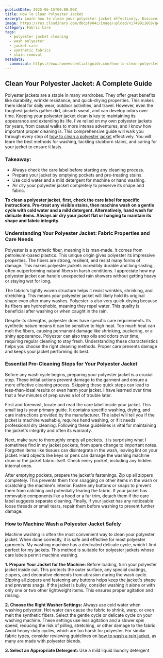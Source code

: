 ```yaml
---
publishDate: 2025-06-15T00:00:00Z
title: How To Clean Polyester Jacket
excerpt: Learn how to clean your polyester jacket effectively. Discover tips for washing, stain removal, and care to keep it looking great.
image: https://res.cloudinary.com/dbcpfy04c/image/upload/v1749911669/generated_image_1749911669_sinhlz.webp
category: Fabric Care
tags:
  - polyester jacket cleaning
  - wash polyester
  - jacket care
  - synthetic fabrics
  - stain removal
metadata:
  canonical: https://www.homeessentialsguide.com/how-to-clean-polyester-jacket
---
```


## Clean Your Polyester Jacket: A Complete Guide

Polyester jackets are a staple in many wardrobes. They offer great benefits like durability, wrinkle resistance, and quick-drying properties. This makes them ideal for daily wear, outdoor activities, and travel. However, even the toughest jackets gather dirt, absorb sweat, and can develop odors over time. Keeping your polyester jacket clean is key to maintaining its appearance and extending its life. I've relied on my own polyester jackets for years, from casual walks to more intense adventures, and I know how important proper cleaning is. This comprehensive guide will walk you through every step of [how to clean a polyester jacket](https://www.homeessentialsguide.com/how-to-clean-polyester-jacket) effectively. You will learn the best methods for washing, tackling stubborn stains, and caring for your jacket to ensure it lasts.

### Takeaway:

*   Always check the care label before starting any cleaning process.
*   Prepare your jacket by emptying pockets and pre-treating stains.
*   Use cold water and a mild detergent for machine or hand washing.
*   Air dry your polyester jacket completely to preserve its shape and fabric.

**To clean a polyester jacket, first, check the care label for specific instructions. Pre-treat any visible stains, then machine wash on a gentle cycle with cold water and a mild detergent. Alternatively, hand wash for delicate items. Always air dry your jacket flat or hanging to maintain its shape and fabric integrity.**

### Understanding Your Polyester Jacket: Fabric Properties and Care Needs

Polyester is a synthetic fiber, meaning it is man-made. It comes from petroleum-based plastics. This unique origin gives polyester its impressive properties. The fibers are strong, resilient, and resist many forms of damage. This makes polyester jackets incredibly durable and long-lasting, often outperforming natural fibers in harsh conditions. I appreciate how my polyester jacket can handle unexpected rain showers without getting heavy or staying wet for long.

The fabric's tightly woven structure helps it resist wrinkles, shrinking, and stretching. This means your polyester jacket will likely hold its original shape even after many washes. Polyester is also very quick-drying because its fibers are hydrophobic, meaning they repel water. This quality is beneficial after washing or when caught in the rain.

Despite its strengths, polyester does have specific care requirements. Its synthetic nature means it can be sensitive to high heat. Too much heat can melt the fibers, causing permanent damage like shrinking, puckering, or a shiny appearance. Polyester can also trap oils and odors over time, requiring regular cleaning to stay fresh. Understanding these characteristics helps you choose the right cleaning methods. Proper care prevents damage and keeps your jacket performing its best.

### Essential Pre-Cleaning Steps for Your Polyester Jacket

Before any wash cycle begins, preparing your polyester jacket is a crucial step. These initial actions prevent damage to the garment and ensure a more effective cleaning process. Skipping these quick steps can lead to less-than-ideal results or even harm your jacket. I have learned over time that a few minutes of prep saves a lot of trouble later.

First and foremost, locate and read the care label inside your jacket. This small tag is your primary guide. It contains specific washing, drying, and care instructions provided by the manufacturer. The label will tell you if the jacket is machine washable, requires hand washing, or if it needs professional dry cleaning. Following these guidelines is vital for maintaining the jacket's integrity and often its warranty.

Next, make sure to thoroughly empty all pockets. It is surprising what I sometimes find in my jacket pockets, from spare change to important notes. Forgotten items like tissues can disintegrate in the wash, leaving lint on your jacket. Hard objects like keys or pens can damage the washing machine drum or the jacket fabric itself. Check every pocket, including any hidden internal ones.

After emptying pockets, prepare the jacket's fastenings. Zip up all zippers completely. This prevents them from snagging on other items in the wash or scratching the machine's interior. Fasten any buttons or snaps to prevent them from catching and potentially tearing the fabric. If your jacket has removable components like a hood or a fur trim, detach them if the care label suggests separate cleaning. Finally, if your jacket has any noticeable loose threads or small tears, repair them before washing to prevent further damage.

### How to Machine Wash a Polyester Jacket Safely

Machine washing is often the most convenient way to clean your polyester jacket. When done correctly, it is safe and effective for most polyester garments. My washing machine has a dedicated delicate cycle, which I find perfect for my jackets. This method is suitable for polyester jackets whose care labels permit machine washing.

**1. Prepare Your Jacket for the Machine:**
Before loading, turn your polyester jacket inside out. This protects the outer surface, any special coatings, zippers, and decorative elements from abrasion during the wash cycle. Zipping all zippers and fastening any buttons helps keep the jacket's shape and prevents snags. If the jacket is bulky, consider washing it alone or with only one or two other lightweight items. This ensures proper agitation and rinsing.

**2. Choose the Right Washer Settings:**
Always use cold water when washing polyester. Hot water can cause the fabric to shrink, warp, or even melt the synthetic fibers. Select the gentle cycle or delicate cycle on your washing machine. These settings use less agitation and a slower spin speed, reducing the risk of pilling, stretching, or other damage to the fabric. Avoid heavy-duty cycles, which are too harsh for polyester. For similar fabric types, consider reviewing guidelines on [how to wash a rain jacket](https://homeessentialsguide.com/how-to-wash-a-rain-jacket), as many are made with polyester blends.

**3. Select an Appropriate Detergent:**
Use a mild liquid laundry detergent